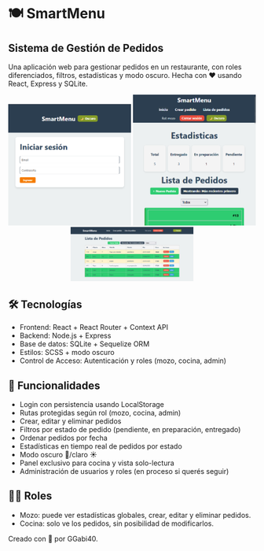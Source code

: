 # 🍽️ SmartMenu
## Sistema de Gestión de Pedidos

Una aplicación web para gestionar pedidos en un restaurante, con roles diferenciados, filtros, estadísticas y modo oscuro. Hecha con ❤️ usando React, Express y SQLite.

<p align="center">
    <img src='./frontend/src/assets/img-preview/preview-1.png' alt='Login' width="250" />
    <img src='./frontend/src/assets/img-preview/preview-2.png' alt='Estadisticas' width="250" />
    <img src='./frontend/src/assets/img-preview/preview-5.png' alt='Desktop' width="250" />
</p>

## 🛠️ Tecnologías
* Frontend: React + React Router + Context API
* Backend: Node.js + Express
* Base de datos: SQLite + Sequelize ORM
* Estilos: SCSS + modo oscuro
* Control de Acceso: Autenticación y roles (mozo, cocina, admin)

## 🚀 Funcionalidades
* Login con persistencia usando LocalStorage
* Rutas protegidas según rol (mozo, cocina, admin)
* Crear, editar y eliminar pedidos
* Filtros por estado de pedido (pendiente, en preparación, entregado)
* Ordenar pedidos por fecha
* Estadísticas en tiempo real de pedidos por estado
* Modo oscuro 🌙/claro ☀️
* Panel exclusivo para cocina y vista solo-lectura
* Administración de usuarios y roles (en proceso si querés seguir)


## 🧑‍💻 Roles
* Mozo: puede ver estadísticas globales, crear, editar y eliminar pedidos.
* Cocina: solo ve los pedidos, sin posibilidad de modificarlos.

Creado con 💖 por GGabi40.
